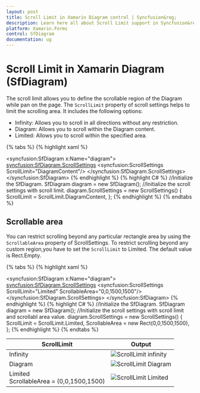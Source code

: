 ```yaml
---
layout: post
title: Scroll Limit in Xamarin Diagram control | Syncfusion&reg;
description: Learn here all about Scroll Limit support in Syncfusion&reg; Xamarin Diagram (SfDiagram) control, its elements and more.
platform: Xamarin.Forms
control: SfDiagram
documentation: ug
---
```


# Scroll Limit in Xamarin Diagram (SfDiagram)

The scroll limit allows you to define the scrollable region of the Diagram while pan on the page. The `ScrollLimit` property of scroll settings helps to limit the scrolling area. It includes the following options:

* Infinity: Allows you to scroll in all directions without any restriction.
* Diagram: Allows you to scroll within the Diagram content.
* Limited: Allows you to scroll within the specified area.

{% tabs %}
{% highlight xaml %}
<!--Initialize the Sfdiagram-->
<syncfusion:SfDiagram x:Name="diagram">
    <!--Initialize the scroll setting class with scroll limit-->
    <syncfusion:SfDiagram.ScrollSettings>
        <syncfusion:ScrollSettings ScrollLimit="DiagramContent"/>
    </syncfusion:SfDiagram.ScrollSettings>
</syncfusion:SfDiagram>
{% endhighlight %}
{% highlight C# %}
//Initialize the SfDiagram.
SfDiagram diagram = new SfDiagram();
//Initialize the scroll settings with scroll limit.
diagram.ScrollSettings = new ScrollSettings()
{
    ScrollLimit = ScrollLimit.DiagramContent,
};
{% endhighlight %}
{% endtabs %}

## Scrollable area

You can restrict scrolling beyond any particular rectangle area by using the `ScrollableArea` property of ScrollSettings. To restrict scrolling beyond any custom region,you have to set the `ScrollLimit` to Limited. The default value is Rect.Empty.

{% tabs %}
{% highlight xaml %}
<!--Initialize the Sfdiagram-->
<syncfusion:SfDiagram x:Name="diagram">
    <!--Initialize the scroll setting class with scroll limit and scrollable area values-->
    <syncfusion:SfDiagram.ScrollSettings>
        <syncfusion:ScrollSettings ScrollLimit="Limited" ScrollableArea="0,0,1500,1500"/>
    </syncfusion:SfDiagram.ScrollSettings>
</syncfusion:SfDiagram>
{% endhighlight %}
{% highlight C# %}
//Initialize the SfDiagram.
SfDiagram diagram = new SfDiagram();
//Initialize the scroll settings with scroll limit and scrollabl area value.
diagram.ScrollSettings = new ScrollSettings()
{
    ScrollLimit = ScrollLimit.Limited,
    ScrollableArea = new Rect(0,0,1500,1500),
};
{% endhighlight %}
{% endtabs %}

| ScrollLimit | Output |
|---|---|
| Infinity |![ScrollLimit infinity](ScrollSettings_Images/ScrollLimit_Infinity.gif) |
| Diagram |![ScrollLimit Diagram](ScrollSettings_Images/ScrollLimit_DiagramContent.gif) |
| Limited <br> ScrollableArea = (0,0,1500,1500) | ![ScrollLimit Limited](ScrollSettings_Images/ScrollLimit_Limited.gif) |
